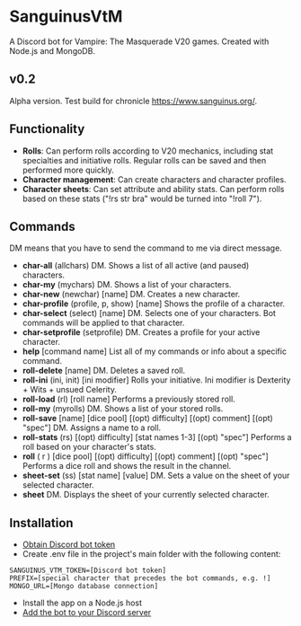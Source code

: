 # SanguinusVtM
A Discord bot for Vampire: The Masquerade V20 games.
Created with Node.js and MongoDB.

## v0.2
Alpha version.
Test build for chronicle https://www.sanguinus.org/.

## Functionality
- **Rolls**: Can perform rolls according to V20 mechanics, including stat specialties and initiative rolls. Regular rolls can be saved and then performed more quickly.
- **Character management**: Can create characters and character profiles.
- **Character sheets**: Can set attribute and ability stats. Can perform rolls based on these stats ("!rs str bra" would be turned into "!roll 7").

## Commands
DM means that you have to send the command to me via direct message.

- **char-all** (allchars) 
DM. Shows a list of all active (and paused) characters.
- **char-my** (mychars) 
DM. Shows a list of your characters.
- **char-new** (newchar) [name]
DM. Creates a new character.
- **char-profile** (profile, p, show) [name]
Shows the profile of a character.
- **char-select** (select) [name]
DM. Selects one of your characters. Bot commands will be applied to that character.
- **char-setprofile** (setprofile) 
DM. Creates a profile for your active character.
- **help** [command name]
List all of my commands or info about a specific command.
- **roll-delete** [name]
DM. Deletes a saved roll.
- **roll-ini** (ini, init) [ini modifier]
Rolls your initiative. Ini modifier is Dexterity + Wits + unsued Celerity.
- **roll-load** (rl) [roll name]
Performs a previously stored roll.
- **roll-my** (myrolls) 
DM. Shows a list of your stored rolls.
- **roll-save** [name] [dice pool] [(opt) difficulty] [(opt) comment] [(opt) "spec"]
DM. Assigns a name to a roll.
- **roll-stats** (rs) [(opt) difficulty] [stat names 1-3] [(opt) "spec"]
Performs a roll based on your character's stats.
- **roll** ( r ) [dice pool] [(opt) difficulty] [(opt) comment] [(opt) "spec"]
Performs a dice roll and shows the result in the channel.
- **sheet-set** (ss) [stat name] [value]
DM. Sets a value on the sheet of your selected character.
- **sheet** 
DM. Displays the sheet of your currently selected character.

## Installation
- [Obtain Discord bot token](https://www.writebots.com/discord-bot-token/)
- Create .env file
in the project's main folder with the following content:
```
SANGUINUS_VTM_TOKEN=[Discord bot token]
PREFIX=[special character that precedes the bot commands, e.g. !]
MONGO_URL=[Mongo database connection]
```
- Install the app on a Node.js host
- [Add the bot to your Discord server](https://www.writebots.com/discord-bot-token/)